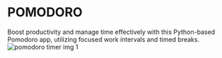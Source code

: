 # POMODORO
Boost productivity and manage time effectively with this Python-based Pomodoro app, utilizing focused work intervals and timed breaks.
![pomodoro timer img 1](https://github.com/omkarkanwalu/POMODORO/assets/92328328/b68f4d30-1f3f-4419-84ff-b7e7a43974c1)
